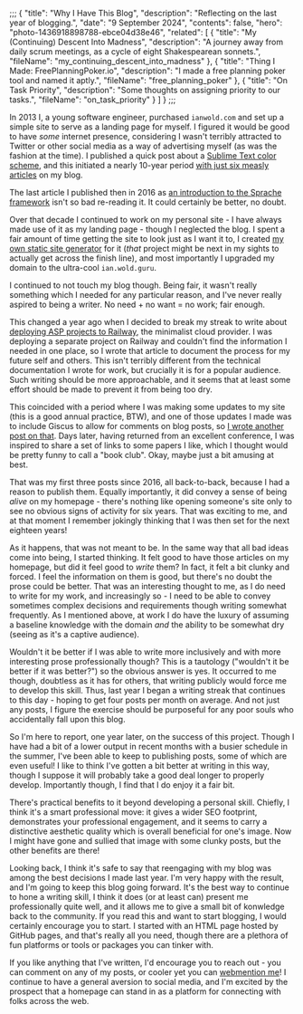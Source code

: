 ;;;
{
	"title": "Why I Have This Blog",
	"description": "Reflecting on the last year of blogging.",
	"date": "9 September 2024",
	"contents": false,
	"hero": "photo-1436918898788-ebce04d38e46",
    "related": [
		{ "title": "My (Continuing) Descent Into Madness", "description": "A journey away from daily scrum meetings, as a cycle of eight Shakespearean sonnets.", "fileName": "my_continuing_descent_into_madness" },
		{ "title": "Thing I Made: FreePlanningPoker.io", "description": "I made a free planning poker tool and named it aptly.", "fileName": "free_planning_poker" },
		{ "title": "On Task Priority", "description": "Some thoughts on assigning priority to our tasks.", "fileName": "on_task_priority" }
    ]
}
;;;

In 2013 I, a young software engineer, purchased `ianwold.com` and set up a simple site to serve as a landing page for myself. I figured it would be good to have _some_ internet presence, considering I wasn't terribly attracted to Twitter or other social media as a way of advertising myself (as was the fashion at the time). I published a quick post about a [Sublime Text color scheme](https://packagecontrol.io/packages/Monokai%20Gray), and this initiated a nearly 10-year period [with just six measly articles](https://ian.wold.guru/Series/past_articles.html) on my blog.

The last article I published then in 2016 as [an introduction to the Sprache framework](https://ian.wold.guru/Posts/sprache.html) isn't so bad re-reading it. It could certainly be better, no doubt.

Over that decade I continued to work on my personal site - I have always made use of it as my landing page - though I neglected the blog. I spent a fair amount of time getting the site to look just as I want it to, I created [my own static site generator](https://github.com/IanWold/Metalsharp) for it (_that_ project might be next in my sights to actually get across the finish line), and most importantly I upgraded my domain to the ultra-cool `ian.wold.guru`.

I continued to not touch my blog though. Being fair, it wasn't really something which I needed for any particular reason, and I've never really aspired to being a writer. No need + no want = no work; fair enough.

This changed a year ago when I decided to break my streak to write about [deploying ASP projects to Railway](https://ian.wold.guru/Posts/deploying_aspdotnet_7_projects_with_railway.html), the minimalist cloud provider. I was deploying a separate project on Railway and couldn't find the information I needed in one place, so I wrote that article to document the process for my future self and others. This isn't terribly different from the technical documentation I wrote for work, but crucially it is for a popular audience. Such writing should be more approachable, and it seems that at least some effort should be made to prevent it from being too dry.

This coincided with a period where I was making some updates to my site (this is a good annual practice, BTW), and one of those updates I made was to include Giscus to allow for comments on blog posts, so [I wrote another post on that](https://ian.wold.guru/Posts/giscus_is_awesome.html). Days later, having returned from an excellent conference, I was inspired to share a set of links to some papers I like, which I thought would be pretty funny to call a "book club". Okay, maybe just a bit amusing at best.

That was my first three posts since 2016, all back-to-back, because I had a reason to publish them. Equally importantly, it did convey a sense of being _alive_ on my homepage - there's nothing like opening someone's site only to see no obvious signs of activity for six years. That was exciting to me, and at that moment I remember jokingly thinking that I was then set for the next eighteen years!

As it happens, that was not meant to be. In the same way that all bad ideas come into being, I started thinking. It felt good to have those articles on my homepage, but did it feel good to _write_ them? In fact, it felt a bit clunky and forced. I feel the information on them is good, but there's no doubt the prose could be better. That was an interesting thought to me, as I do need to write for my work, and increasingly so - I need to be able to convey sometimes complex decisions and requirements though writing somewhat frequently. As I mentioned above, at work I do have the luxury of assuming a baseline knowledge with the domain _and_ the ability to be somewhat dry (seeing as it's a captive audience).

Wouldn't it be better if I was able to write more inclusively and with more interesting prose professionally though? This is a tautology ("wouldn't it be better if it was better?") so the obvious answer is yes. It occurred to me though, doubtless as it has for others, that writing publicly would force me to develop this skill. Thus, last year I began a writing streak that continues to this day - hoping to get four posts per month on average. And not just any posts, I figure the exercise should be purposeful for any poor souls who accidentally fall upon this blog.

So I'm here to report, one year later, on the success of this project. Though I have had a bit of a lower output in recent months with a busier schedule in the summer, I've been able to keep to publishing posts, some of which are even useful! I like to think I've gotten a bit better at writing in this way, though I suppose it will probably take a good deal longer to properly develop. Importantly though, I find that I do enjoy it a fair bit.

There's practical benefits to it beyond developing a personal skill. Chiefly, I think it's a smart professional move: it gives a wider SEO footprint, demonstrates your professional engagement, and it seems to carry a distinctive aesthetic quality which is overall beneficial for one's image. Now I might have gone and sullied that image with some clunky posts, but the other benefits are there!

Looking back, I think it's safe to say that reengaging with my blog was among the best decisions I made last year. I'm very happy with the result, and I'm going to keep this blog going forward. It's the best way to continue to hone a writing skill, I think it does (or at least can) present me professionally quite well, and it allows me to give a small bit of konwledge back to the community. If you read this and want to start blogging, I would certainly encourage you to start. I started with an HTML page hosted by GitHub pages, and that's really all you need, though there are a plethora of fun platforms or tools or packages you can tinker with.

If you like anything that I've written, I'd encourage you to reach out - you can comment on any of my posts, or cooler yet you can [webmention me](https://ian.wold.guru/Posts/ive_indiewebbed_my_site.html)! I continue to have a general aversion to social media, and I'm excited by the prospect that a homepage can stand in as a platform for connecting with folks across the web.